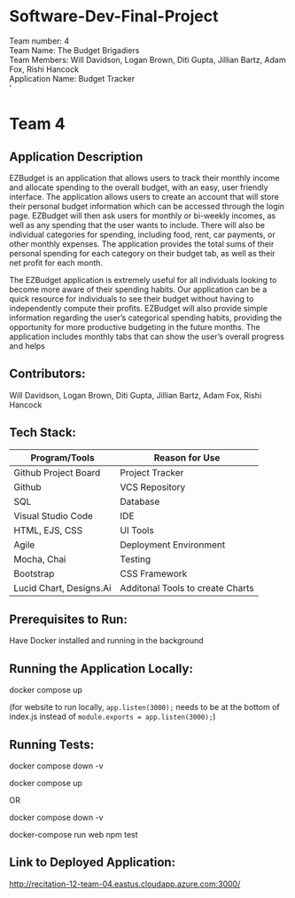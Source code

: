 # Software-Dev-Final-Project
Team number: 4 <br>
Team Name: The Budget Brigadiers <br>
Team Members: Will Davidson, Logan Brown, Diti Gupta, Jillian Bartz, Adam Fox, Rishi Hancock <br>
Application Name: Budget Tracker <br>'

# Team 4  

## Application Description  
EZBudget is an application that allows users to track their monthly income and allocate spending to the overall budget, with an easy, user friendly interface. The application allows users to create an account that will store their personal budget information which can be accessed through the login page. EZBudget will then ask users for monthly or bi-weekly incomes, as well as any spending that the user wants to include. There will also be individual categories for spending, including food, rent, car payments, or other monthly expenses. The application provides the total sums of their personal spending for each category on their budget tab, as well as their net profit for each month.

The EZBudget application is extremely useful for all individuals looking to become more aware of their spending habits. Our application can be a quick resource for individuals to see their budget without having to independently compute their profits. EZBudget will also provide simple information regarding the user’s categorical spending habits, providing the opportunity for more productive budgeting in the future months. The application includes monthly tabs that can show the user’s overall progress and helps

 
## Contributors:   
Will Davidson, Logan Brown, Diti Gupta, Jillian Bartz, Adam Fox, Rishi Hancock

## Tech Stack:  

|     Program/Tools       |       Reason for Use             |        
|-------------------------|----------------------------------|
| Github Project Board    | Project Tracker                  | 
| Github                  | VCS Repository                   | 
| SQL                     | Database                         | 
| Visual Studio Code      | IDE                              | 
| HTML, EJS, CSS          | UI Tools                         | 
| Agile                   | Deployment Environment           | 
| Mocha, Chai             | Testing                          | 
| Bootstrap               |  CSS Framework                   |
| Lucid Chart, Designs.Ai | Additonal Tools to create Charts | 



## Prerequisites to Run: 
Have Docker installed and running in the background

## Running the Application Locally:  
docker compose up

(for website to run locally, `app.listen(3000);` needs to be at the bottom of index.js instead of `module.exports = app.listen(3000);`)

## Running Tests: 
docker compose down -v

docker compose up

OR  

docker compose down -v  

docker-compose run web npm test  

## Link to Deployed Application:  
http://recitation-12-team-04.eastus.cloudapp.azure.com:3000/

